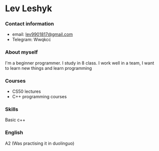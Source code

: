 # Lev Leshyk
### Contact information
* email: lev9901817@gmail.com
* Telegram: Wwqkcc
### About myself
I'm a beginner programmer. I study in 8 class. I work well in a team,
I want to learn new things and learn programming
### Courses
* CS50 lectures
* C++ programming courses
### Skills
Basic c++
### English
A2 (Was practising it in duolinguo)
